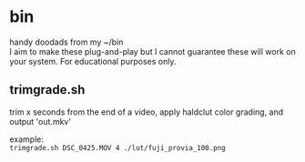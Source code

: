 # bin
handy doodads from my ~/bin\
I aim to make these plug-and-play but I cannot guarantee these will work on your system. For educational purposes only.

## trimgrade.sh
trim x seconds from the end of a video, apply haldclut color grading, and output 'out.mkv'

example:\
`trimgrade.sh DSC_0425.MOV 4 ./lut/fuji_provia_100.png`
